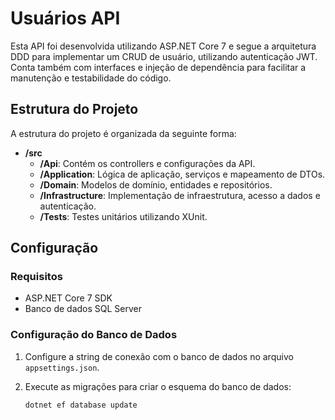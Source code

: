 # Usuários API

Esta API foi desenvolvida utilizando ASP.NET Core 7 e segue a arquitetura DDD para implementar um CRUD de usuário, utilizando autenticação JWT. 
Conta também com interfaces e injeção de dependência para facilitar a manutenção e testabilidade do código.

## Estrutura do Projeto

A estrutura do projeto é organizada da seguinte forma:

- **/src**
  - **/Api**: Contém os controllers e configurações da API.
  - **/Application**: Lógica de aplicação, serviços e mapeamento de DTOs.
  - **/Domain**: Modelos de domínio, entidades e repositórios.
  - **/Infrastructure**: Implementação de infraestrutura, acesso a dados e autenticação.
  - **/Tests**: Testes unitários utilizando XUnit.

## Configuração

### Requisitos

- ASP.NET Core 7 SDK
- Banco de dados SQL Server

### Configuração do Banco de Dados

1. Configure a string de conexão com o banco de dados no arquivo `appsettings.json`.
2. Execute as migrações para criar o esquema do banco de dados:

   ```bash
   dotnet ef database update
